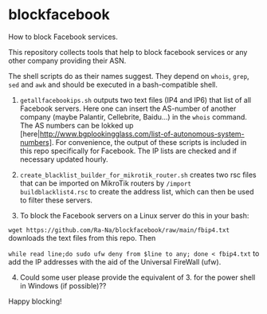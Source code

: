 # blockfacebook
How to block Facebook services.

This repository collects tools that help to block facebook services or any other company providing their ASN.

The shell scripts do as their names suggest. They depend on `whois`, `grep`, `sed` and `awk` and should be executed in a bash-compatible shell.

1. `getallfacebookips.sh` outputs two text files (IP4 and IP6) that list of all Facebook servers. Here one can insert the AS-number of another company (maybe Palantir, Cellebrite, Baidu...) in the `whois` command. The AS numbers can be lokked up [here|http://www.bgplookingglass.com/list-of-autonomous-system-numbers]. For convenience, the output of these scripts is included in this repo specifically for Facebook. The IP lists are checked and if necessary updated hourly. 

2. `create_blacklist_builder_for_mikrotik_router.sh` creates two rsc files that can be imported on MikroTik routers by `/import buildblacklist4.rsc` to create the address list, which can then be used to filter these servers. 

3. To block the Facebook servers on a Linux server do this in your bash:

`wget https://github.com/Ra-Na/blockfacebook/raw/main/fbip4.txt` downloads the text files from this repo. Then

`while read line;do sudo ufw deny from $line to any; done < fbip4.txt` to add the IP addresses with the aid of the Universal FireWall (ufw).

4. Could some user please provide the equivalent of 3. for the power shell in Windows (if possible)??

Happy blocking!

